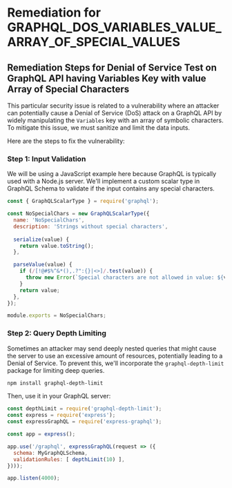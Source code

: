 # Remediation for GRAPHQL_DOS_VARIABLES_VALUE_ARRAY_OF_SPECIAL_VALUES

## Remediation Steps for Denial of Service Test on GraphQL API having Variables Key with value Array of Special Characters

This particular security issue is related to a vulnerability where an attacker can potentially cause a Denial of Service (DoS) attack on a GraphQL API by widely manipulating the `Variables` key with an array of symbolic characters. To mitigate this issue, we must sanitize and limit the data inputs. 

Here are the steps to fix the vulnerability:

### Step 1: Input Validation 

We will be using a JavaScript example here because GraphQL is typically used with a Node.js server. We'll implement a custom scalar type in GraphQL Schema to validate if the input contains any special characters. 

```javascript
const { GraphQLScalarType } = require('graphql');

const NoSpecialChars = new GraphQLScalarType({
  name: 'NoSpecialChars',
  description: 'Strings without special characters',
  
  serialize(value) {
    return value.toString();
  },

  parseValue(value) {
    if (/[!@#$%^&*(),.?":{}|<>]/.test(value)) {
      throw new Error(`Special characters are not allowed in value: ${value}`);
    }
    return value;
  },
});

module.exports = NoSpecialChars;
```

### Step 2: Query Depth Limiting

Sometimes an attacker may send deeply nested queries that might cause the server to use an excessive amount of resources, potentially leading to a Denial of Service. To prevent this, we'll incorporate the `graphql-depth-limit` package for limiting deep queries.

```bash
npm install graphql-depth-limit
```

Then, use it in your GraphQL server:

```javascript
const depthLimit = require('graphql-depth-limit');
const express = require('express');
const expressGraphQL = require('express-graphql'); 

const app = express();

app.use('/graphql', expressGraphQL(request => ({
  schema: MyGraphQLSchema,
  validationRules: [ depthLimit(10) ],
})));

app.listen(4000);
```